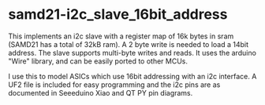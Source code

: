 # samd21-i2c_slave_16bit_address
This implements an i2c slave with a register map of 16k bytes in sram (SAMD21 has a total of 32kB ram). A 2 byte write is needed to load a 14bit address. The slave supports multi-byte writes and reads. It uses the arduino "Wire" library, and can be easily ported to other MCUs.

I use this to model ASICs which use 16bit addressing with an i2c interface. A UF2 file is included for easy programming and the i2c pins are as documented in Seeeduino Xiao and QT PY pin diagrams.
